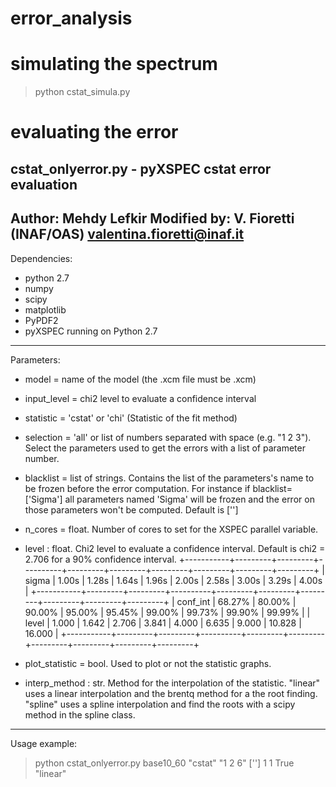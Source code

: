 # error_analysis

# simulating the spectrum
> python cstat_simula.py <model>

# evaluating the error
cstat_onlyerror.py  -  pyXSPEC cstat error evaluation
---------------------------------------------------------------------------------
Author: Mehdy Lefkir
Modified by: V. Fioretti (INAF/OAS) valentina.fioretti@inaf.it
---------------------------------------------------------------------------------
Dependencies:
- python 2.7
- numpy
- scipy
- matplotlib
- PyPDF2
- pyXSPEC running on Python 2.7
---------------------------------------------------------------------------------
Parameters:
- model = name of the model (the .xcm file must be <model>.xcm)
- input_level = chi2 level to evaluate a confidence interval
- statistic = 'cstat' or 'chi' (Statistic of the fit method)
- selection = 'all' or list of numbers separated with space (e.g. "1 2 3"). Select the parameters used to get the errors with a list of parameter number.
- blacklist = list of strings. Contains the list of the parameters's name to be frozen before the error computation.
For instance if blacklist=['Sigma'] all parameters named 'Sigma' will be frozen and the error on those parameters won't be computed. Default is ['']
- n_cores = float. Number of cores to set for the XSPEC parallel variable.
- level : float. Chi2 level to evaluate a confidence interval. Default is chi2 = 2.706 for a 90% confidence interval.
+-----------+---------+---------+----------+---------+---------+---------+---------+---------+---------+
|   sigma   |  1.00s  |  1.28s  |  1.64s   |  1.96s  |  2.00s  |  2.58s  |  3.00s  |  3.29s  |  4.00s  |
+-----------+---------+---------+----------+---------+---------+---------+---------+---------+---------+
| conf_int  | 68.27%  | 80.00%  | 90.00%   | 95.00%  | 95.45%  | 99.00%  | 99.73%  | 99.90%  | 99.99%  |
| level     | 1.000   | 1.642   | 2.706    | 3.841   | 4.000   | 6.635   | 9.000   | 10.828  | 16.000  |
+-----------+---------+---------+----------+---------+---------+---------+---------+---------+---------+

- plot_statistic = bool. Used to plot or not the statistic graphs.
- interp_method : str. Method for the interpolation of the statistic. "linear" uses a linear interpolation and the brentq method
for a the root finding. "spline" uses a spline interpolation and find the roots with a scipy method in the spline class.

--------------------------------------------------------------------------------
Usage example:
> python cstat_onlyerror.py base10_60 "cstat" "1 2 6"  [''] 1 1 True "linear"
